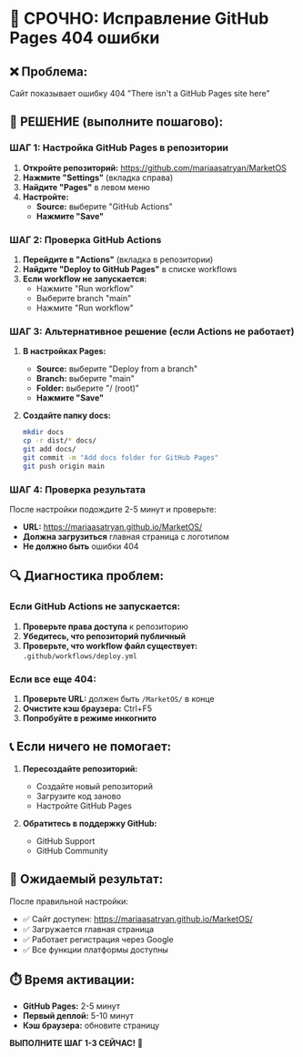 # 🚨 СРОЧНО: Исправление GitHub Pages 404 ошибки

## ❌ Проблема:
Сайт показывает ошибку 404 "There isn't a GitHub Pages site here"

## 🔧 РЕШЕНИЕ (выполните пошагово):

### ШАГ 1: Настройка GitHub Pages в репозитории

1. **Откройте репозиторий:** https://github.com/mariaasatryan/MarketOS
2. **Нажмите "Settings"** (вкладка справа)
3. **Найдите "Pages"** в левом меню
4. **Настройте:**
   - **Source:** выберите "GitHub Actions"
   - **Нажмите "Save"**

### ШАГ 2: Проверка GitHub Actions

1. **Перейдите в "Actions"** (вкладка в репозитории)
2. **Найдите "Deploy to GitHub Pages"** в списке workflows
3. **Если workflow не запускается:**
   - Нажмите "Run workflow"
   - Выберите branch "main"
   - Нажмите "Run workflow"

### ШАГ 3: Альтернативное решение (если Actions не работает)

1. **В настройках Pages:**
   - **Source:** выберите "Deploy from a branch"
   - **Branch:** выберите "main"
   - **Folder:** выберите "/ (root)"
   - **Нажмите "Save"**

2. **Создайте папку docs:**
   ```bash
   mkdir docs
   cp -r dist/* docs/
   git add docs/
   git commit -m "Add docs folder for GitHub Pages"
   git push origin main
   ```

### ШАГ 4: Проверка результата

После настройки подождите 2-5 минут и проверьте:
- **URL:** https://mariaasatryan.github.io/MarketOS/
- **Должна загрузиться** главная страница с логотипом
- **Не должно быть** ошибки 404

## 🔍 Диагностика проблем:

### Если GitHub Actions не запускается:
1. **Проверьте права доступа** к репозиторию
2. **Убедитесь, что репозиторий публичный**
3. **Проверьте, что workflow файл существует:** `.github/workflows/deploy.yml`

### Если все еще 404:
1. **Проверьте URL:** должен быть `/MarketOS/` в конце
2. **Очистите кэш браузера:** Ctrl+F5
3. **Попробуйте в режиме инкогнито**

## 📞 Если ничего не помогает:

1. **Пересоздайте репозиторий:**
   - Создайте новый репозиторий
   - Загрузите код заново
   - Настройте GitHub Pages

2. **Обратитесь в поддержку GitHub:**
   - GitHub Support
   - GitHub Community

## 🎯 Ожидаемый результат:

После правильной настройки:
- ✅ Сайт доступен: https://mariaasatryan.github.io/MarketOS/
- ✅ Загружается главная страница
- ✅ Работает регистрация через Google
- ✅ Все функции платформы доступны

## ⏱️ Время активации:
- **GitHub Pages:** 2-5 минут
- **Первый деплой:** 5-10 минут
- **Кэш браузера:** обновите страницу

**ВЫПОЛНИТЕ ШАГ 1-3 СЕЙЧАС!** 🚀
